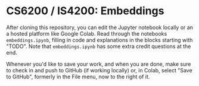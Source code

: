 # CS6200 / IS4200: Embeddings

After cloning this repository, you can edit the Jupyter notebook locally or an a hosted platform like Google Colab. Read through the notebooks `embeddings.ipynb`, filling in code and explanations in the blocks starting with "TODO". Note that `embeddings.ipynb` has some extra credit questions at the end.

Whenever you'd like to save your work, and when you are done, make sure to check in and push to GitHub (if working locally) or, in Colab, select "Save to GitHub", formerly in the File menu, now to the right of it.
